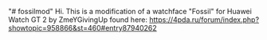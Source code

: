 "# fossilmod" 
Hi. This is a modification of a watchface "Fossil" for Huawei Watch GT 2 by ZmeYGivingUp found here:
https://4pda.ru/forum/index.php?showtopic=958866&st=460#entry87940262
